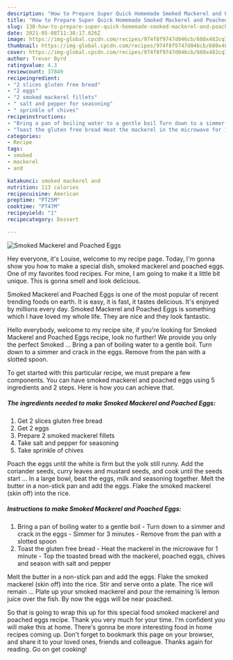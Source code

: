 ```yaml
---
description: "How to Prepare Super Quick Homemade Smoked Mackerel and Poached Eggs"
title: "How to Prepare Super Quick Homemade Smoked Mackerel and Poached Eggs"
slug: 130-how-to-prepare-super-quick-homemade-smoked-mackerel-and-poached-eggs
date: 2021-05-08T11:38:17.026Z
image: https://img-global.cpcdn.com/recipes/974f8f9747d046cb/680x482cq70/smoked-mackerel-and-poached-eggs-recipe-main-photo.jpg
thumbnail: https://img-global.cpcdn.com/recipes/974f8f9747d046cb/680x482cq70/smoked-mackerel-and-poached-eggs-recipe-main-photo.jpg
cover: https://img-global.cpcdn.com/recipes/974f8f9747d046cb/680x482cq70/smoked-mackerel-and-poached-eggs-recipe-main-photo.jpg
author: Trevor Byrd
ratingvalue: 4.3
reviewcount: 37849
recipeingredient:
- "2 slices gluten free bread"
- "2 eggs"
- "2 smoked mackerel fillets"
- " salt and pepper for seasoning"
- " sprinkle of chives"
recipeinstructions:
- "Bring a pan of boiling water to a gentle boil Turn down to a simmer and crack in the eggs Simmer for 3 minutes Remove from the pan with a slotted spoon"
- "Toast the gluten free bread Heat the mackerel in the microwave for 1 minute Top the toasted bread with the mackerel, poached eggs, chives and season with salt and pepper"
categories:
- Recipe
tags:
- smoked
- mackerel
- and

katakunci: smoked mackerel and 
nutrition: 113 calories
recipecuisine: American
preptime: "PT25M"
cooktime: "PT47M"
recipeyield: "1"
recipecategory: Dessert

---
```



![Smoked Mackerel and Poached Eggs](https://img-global.cpcdn.com/recipes/974f8f9747d046cb/680x482cq70/smoked-mackerel-and-poached-eggs-recipe-main-photo.jpg)

Hey everyone, it's Louise, welcome to my recipe page. Today, I'm gonna show you how to make a special dish, smoked mackerel and poached eggs. One of my favorites food recipes. For mine, I am going to make it a little bit unique. This is gonna smell and look delicious.

Smoked Mackerel and Poached Eggs is one of the most popular of recent trending foods on earth. It is easy, it is fast, it tastes delicious. It's enjoyed by millions every day. Smoked Mackerel and Poached Eggs is something which I have loved my whole life. They are nice and they look fantastic.

Hello everybody, welcome to my recipe site, if you&#39;re looking for Smoked Mackerel and Poached Eggs recipe, look no further! We provide you only the perfect Smoked … Bring a pan of boiling water to a gentle boil. Turn down to a simmer and crack in the eggs. Remove from the pan with a slotted spoon.


To get started with this particular recipe, we must prepare a few components. You can have smoked mackerel and poached eggs using 5 ingredients and 2 steps. Here is how you can achieve that.

<!--inarticleads1-->

##### The ingredients needed to make Smoked Mackerel and Poached Eggs:

1. Get 2 slices gluten free bread
1. Get 2 eggs
1. Prepare 2 smoked mackerel fillets
1. Take  salt and pepper for seasoning
1. Take  sprinkle of chives


Poach the eggs until the white is firm but the yolk still runny. Add the coriander seeds, curry leaves and mustard seeds, and cook until the seeds start … In a large bowl, beat the eggs, milk and seasoning together. Melt the butter in a non-stick pan and add the eggs. Flake the smoked mackerel (skin off) into the rice. 

<!--inarticleads2-->

##### Instructions to make Smoked Mackerel and Poached Eggs:

1. Bring a pan of boiling water to a gentle boil - Turn down to a simmer and crack in the eggs - Simmer for 3 minutes - Remove from the pan with a slotted spoon
1. Toast the gluten free bread - Heat the mackerel in the microwave for 1 minute - Top the toasted bread with the mackerel, poached eggs, chives and season with salt and pepper


Melt the butter in a non-stick pan and add the eggs. Flake the smoked mackerel (skin off) into the rice. Stir and serve onto a plate. The rice will remain … Plate up your smoked mackerel and pour the remaining ¼ lemon juice over the fish. By now the eggs will be near poached. 

So that is going to wrap this up for this special food smoked mackerel and poached eggs recipe. Thank you very much for your time. I'm confident you will make this at home. There's gonna be more interesting food in home recipes coming up. Don't forget to bookmark this page on your browser, and share it to your loved ones, friends and colleague. Thanks again for reading. Go on get cooking!

